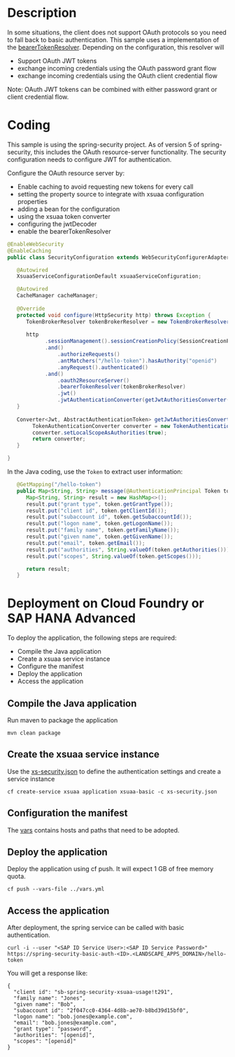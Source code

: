 # Description
In some situations, the client does not support OAuth protocols so you need to fall back to basic authentication. This sample uses a implementation of the [bearerTokenResolver](https://docs.spring.io/spring-security/site/docs/5.1.1.RELEASE/api/org/springframework/security/oauth2/server/resource/web/BearerTokenResolver.html). Depending on the configuration, this resolver will
- Support OAuth JWT tokens
- exchange incoming credentials using the OAuth password grant flow
- exchange incoming credentials using the OAuth client credential flow

Note: OAuth JWT tokens can be combined with either password grant or client credential flow.

# Coding
This sample is using the spring-security project. As of version 5 of spring-security, this includes the OAuth resource-server functionality. The security configuration needs to configure JWT for authentication.

Configure the OAuth resource server by:
- Enable caching to avoid requesting new tokens for every call
- setting the property source to integrate with xsuaa configuration properties
- adding a bean for the configuration
- using the xsuaa token converter
- configuring the jwtDecoder
- enable the bearerTokenResolver

```java
@EnableWebSecurity
@EnableCaching
public class SecurityConfiguration extends WebSecurityConfigurerAdapter {

   @Autowired
   XsuaaServiceConfigurationDefault xsuaaServiceConfiguration;

   @Autowired
   CacheManager cacheManager;
   
   @Override
   protected void configure(HttpSecurity http) throws Exception {
      TokenBrokerResolver tokenBrokerResolver = new TokenBrokerResolver(xsuaaServiceConfiguration, cacheManager.getCache("token"),AuthenticationMethod.BASIC);
      
      http
            .sessionManagement().sessionCreationPolicy(SessionCreationPolicy.STATELESS)
            .and()
                .authorizeRequests()
                .antMatchers("/hello-token").hasAuthority("openid")
                .anyRequest().authenticated()
            .and()
                .oauth2ResourceServer()
                .bearerTokenResolver(tokenBrokerResolver)
                .jwt()
                .jwtAuthenticationConverter(getJwtAuthoritiesConverter());
   }
   
   Converter<Jwt, AbstractAuthenticationToken> getJwtAuthoritiesConverter() {
        TokenAuthenticationConverter converter = new TokenAuthenticationConverter(xsuaaServiceConfiguration);
        converter.setLocalScopeAsAuthorities(true);
        return converter;
   }

}
```

In the Java coding, use the `Token` to extract user information:

```java
   @GetMapping("/hello-token")
   public Map<String, String> message(@AuthenticationPrincipal Token token) {
      Map<String, String> result = new HashMap<>();
      result.put("grant type", token.getGrantType());
      result.put("client id", token.getClientId());
      result.put("subaccount id", token.getSubaccountId());
      result.put("logon name", token.getLogonName());
      result.put("family name", token.getFamilyName());
      result.put("given name", token.getGivenName());
      result.put("email", token.getEmail());
      result.put("authorities", String.valueOf(token.getAuthorities()));
      result.put("scopes", String.valueOf(token.getScopes()));

      return result;
   }
```

# Deployment on Cloud Foundry or SAP HANA Advanced
To deploy the application, the following steps are required:
- Compile the Java application
- Create a xsuaa service instance
- Configure the manifest
- Deploy the application
- Access the application

## Compile the Java application
Run maven to package the application
```shell
mvn clean package
```

## Create the xsuaa service instance
Use the [xs-security.json](./xs-security.json) to define the authentication settings and create a service instance
```shell
cf create-service xsuaa application xsuaa-basic -c xs-security.json
```

## Configuration the manifest
The [vars](../vars.yml) contains hosts and paths that need to be adopted.

## Deploy the application
Deploy the application using cf push. It will expect 1 GB of free memory quota.

```shell
cf push --vars-file ../vars.yml
```

## Access the application
After deployment, the spring service can be called with basic authentication.
```shell
curl -i --user "<SAP ID Service User>:<SAP ID Service Password>" https://spring-security-basic-auth-<ID>.<LANDSCAPE_APPS_DOMAIN>/hello-token
```

You will get a response like:
```
{
  "client id": "sb-spring-security-xsuaa-usage!t291",
  "family name": "Jones",
  "given name": "Bob",
  "subaccount id": "2f047cc0-4364-4d8b-ae70-b8bd39d15bf0",
  "logon name": "bob.jones@example.com",
  "email": "bob.jones@example.com",
  "grant type": "password",
  "authorities": "[openid]",
  "scopes": "[openid]"
}
```


